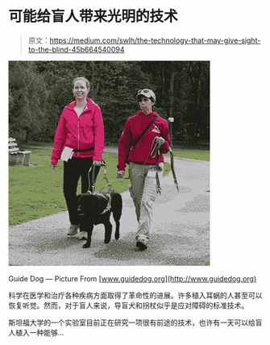 # 可能给盲人带来光明的技术

> 原文：<https://medium.com/swlh/the-technology-that-may-give-sight-to-the-blind-45b664540094>

![](img/bf6e361fda88caddcbf7797f5534742d.png)

Guide Dog — Picture From [www.guidedog.org](http://www.guidedog.org)

科学在医学和治疗各种疾病方面取得了革命性的进展。许多植入耳蜗的人甚至可以恢复听觉。然而，对于盲人来说，导盲犬和拐杖似乎是应对障碍的标准技术。

斯坦福大学的一个实验室目前正在研究一项很有前途的技术，也许有一天可以给盲人植入一种能够…